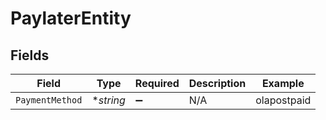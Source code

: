 # PaylaterEntity


## Fields

| Field              | Type               | Required           | Description        | Example            |
| ------------------ | ------------------ | ------------------ | ------------------ | ------------------ |
| `PaymentMethod`    | **string*          | :heavy_minus_sign: | N/A                | olapostpaid        |